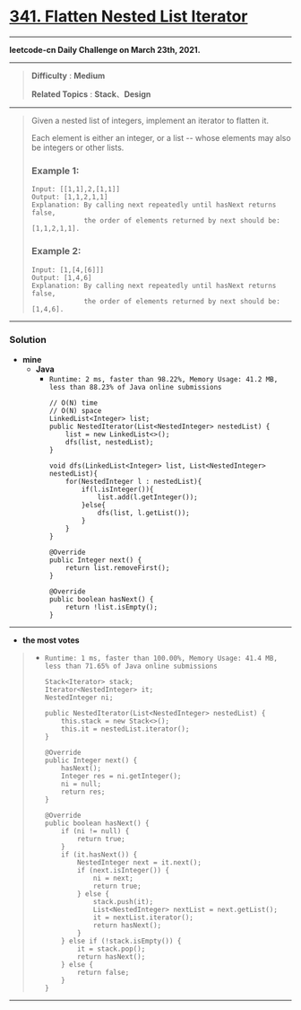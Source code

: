 # [341. Flatten Nested List Iterator](https://leetcode.com/problems/flatten-nested-list-iterator/)

---

**leetcode-cn Daily Challenge on March 23th, 2021.**

---

> **Difficulty** : **Medium**
>
> **Related Topics** : **Stack**、**Design**

---

> Given a nested list of integers, implement an iterator to flatten it.
>
> Each element is either an integer, or a list -- whose elements may also be integers or other lists.
>
> ### Example 1:
> ```
> Input: [[1,1],2,[1,1]]
> Output: [1,1,2,1,1]
> Explanation: By calling next repeatedly until hasNext returns false,
>              the order of elements returned by next should be: [1,1,2,1,1].
> ```
>
> ### Example 2:
> ```
> Input: [1,[4,[6]]]
> Output: [1,4,6]
> Explanation: By calling next repeatedly until hasNext returns false,
>              the order of elements returned by next should be: [1,4,6].
> ```

---


### Solution
* **mine**
  * **Java**
    * `Runtime: 2 ms, faster than 98.22%, Memory Usage: 41.2 MB, less than 88.23% of Java online submissions`
      ```
      // O(N) time
      // O(N) space
      LinkedList<Integer> list;
      public NestedIterator(List<NestedInteger> nestedList) {
          list = new LinkedList<>();
          dfs(list, nestedList);
      }

      void dfs(LinkedList<Integer> list, List<NestedInteger> nestedList){
          for(NestedInteger l : nestedList){
              if(l.isInteger()){
                  list.add(l.getInteger());
              }else{
                  dfs(list, l.getList());
              }
          }
      }

      @Override
      public Integer next() {
          return list.removeFirst();
      }

      @Override
      public boolean hasNext() {
          return !list.isEmpty();
      }
      ```
---


* **the most votes**
>  * `Runtime: 1 ms, faster than 100.00%, Memory Usage: 41.4 MB, less than 71.65% of Java online submissions`
>    ```
>    Stack<Iterator> stack;
>    Iterator<NestedInteger> it;
>    NestedInteger ni;
>
>    public NestedIterator(List<NestedInteger> nestedList) {
>        this.stack = new Stack<>();
>        this.it = nestedList.iterator();
>    }
>
>    @Override
>    public Integer next() {
>        hasNext();
>        Integer res = ni.getInteger();
>        ni = null;
>        return res;
>    }
>
>    @Override
>    public boolean hasNext() {
>        if (ni != null) {
>            return true;
>        }
>        if (it.hasNext()) {
>            NestedInteger next = it.next();
>            if (next.isInteger()) {
>                ni = next;
>                return true;
>            } else {
>                stack.push(it);
>                List<NestedInteger> nextList = next.getList();
>                it = nextList.iterator();
>                return hasNext();
>            }
>        } else if (!stack.isEmpty()) {
>            it = stack.pop();
>            return hasNext();
>        } else {
>            return false;
>        }
>    }
>    ```

---
